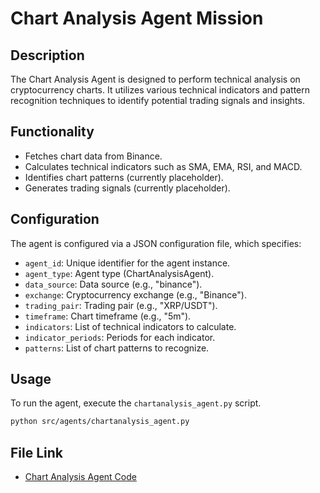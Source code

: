 # Chart Analysis Agent Mission

## Description

The Chart Analysis Agent is designed to perform technical analysis on cryptocurrency charts. It utilizes various technical indicators and pattern recognition techniques to identify potential trading signals and insights.

## Functionality

- Fetches chart data from Binance.
- Calculates technical indicators such as SMA, EMA, RSI, and MACD.
- Identifies chart patterns (currently placeholder).
- Generates trading signals (currently placeholder).

## Configuration

The agent is configured via a JSON configuration file, which specifies:

- `agent_id`: Unique identifier for the agent instance.
- `agent_type`:  Agent type (ChartAnalysisAgent).
- `data_source`: Data source (e.g., "binance").
- `exchange`:  Cryptocurrency exchange (e.g., "Binance").
- `trading_pair`: Trading pair (e.g., "XRP/USDT").
- `timeframe`:  Chart timeframe (e.g., "5m").
- `indicators`: List of technical indicators to calculate.
- `indicator_periods`: Periods for each indicator.
- `patterns`: List of chart patterns to recognize.

## Usage

To run the agent, execute the `chartanalysis_agent.py` script.

```bash
python src/agents/chartanalysis_agent.py
```

## File Link

- [Chart Analysis Agent Code](src/agents/chartanalysis_agent.py)

